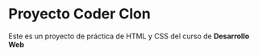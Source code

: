 # Proyecto Coder Clon

Este es un proyecto de práctica de HTML y CSS del curso de **Desarrollo Web**